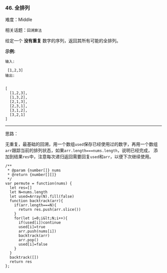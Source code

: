 ### 46. 全排列

难度：Middle

相关话题：`回溯算法`

给定一个 **没有重复** 数字的序列，返回其所有可能的全排列。



 **示例:** 





```
输入:

 [1,2,3]
输出:


[
  [1,2,3],
  [1,3,2],
  [2,1,3],
  [2,3,1],
  [3,1,2],
  [3,2,1]
]
```


-----

思路：

无重复，最基础的回溯，用一个数组`used`保存已经使用过的数字，再用一个数组`arr`跟踪当前的排列状态，如果`arr.length===nums.length`，说明已经完成，
添加到结果`res`中，注意每次递归返回需要回复`used`和`arr`，以便下次继续使用。




```
/**
 * @param {number[]} nums
 * @return {number[][]}
 */
var permute = function(nums) {
  let res=[]
  let N=nums.length
  let used=Array(N).fill(false)
  function backtrack(arr){
    if(arr.length===N){
      return res.push(arr.slice())
    }
    for(let i=0;i&lt;N;i++){
      if(used[i])continue
      used[i]=true
      arr.push(nums[i])
      backtrack(arr)
      arr.pop()
      used[i]=false
    }
  }
  backtrack([])
  return res
};



```
